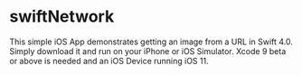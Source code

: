 # swiftNetwork
This simple iOS App demonstrates getting an image from a URL in Swift 4.0. Simply download it and run on your iPhone or iOS Simulator. 
Xcode 9 beta or above is needed and an iOS Device running iOS 11. 
